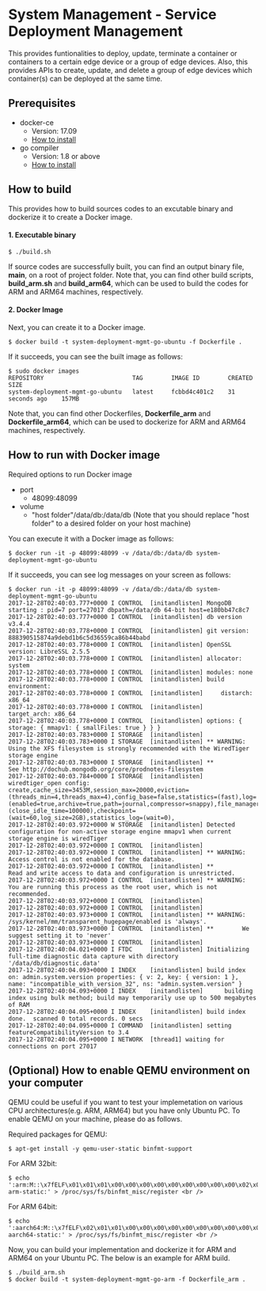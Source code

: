 System Management - Service Deployment Management
=======================================

This provides funtionalities to deploy, update, terminate a container or containers to a certain edge device or a group of edge devices. Also, this provides APIs to create, update, and delete a group of edge devices which container(s) can be deployed at the same time.

## Prerequisites ##
- docker-ce
    - Version: 17.09
    - [How to install](https://docs.docker.com/engine/installation/linux/docker-ce/ubuntu/)
- go compiler
    - Version: 1.8 or above
    - [How to install](https://golang.org/dl/)

## How to build ##
This provides how to build sources codes to an excutable binary and dockerize it to create a Docker image.

#### 1. Executable binary ####
```shell
$ ./build.sh
```
If source codes are successfully built, you can find an output binary file, **main**, on a root of project folder.
Note that, you can find other build scripts, **build_arm.sh** and **build_arm64**, which can be used to build the codes for ARM and ARM64 machines, respectively.

#### 2. Docker Image  ####
Next, you can create it to a Docker image.
```shell
$ docker build -t system-deployment-mgmt-go-ubuntu -f Dockerfile .
```
If it succeeds, you can see the built image as follows:
```shell
$ sudo docker images
REPOSITORY                         TAG        IMAGE ID        CREATED           SIZE
system-deployment-mgmt-go-ubuntu   latest     fcbbd4c401c2    31 seconds ago    157MB
```
Note that, you can find other Dockerfiles, **Dockerfile_arm** and **Dockerfile_arm64**, which can be used to dockerize for ARM and ARM64 machines, respectively.

## How to run with Docker image ##
Required options to run Docker image
- port
    - 48099:48099
- volume
    - "host folder"/data/db:/data/db (Note that you should replace "host folder" to a desired folder on your host machine)

You can execute it with a Docker image as follows:
```shell
$ docker run -it -p 48099:48099 -v /data/db:/data/db system-deployment-mgmt-go-ubuntu
```
If it succeeds, you can see log messages on your screen as follows:
```shell
$ docker run -it -p 48099:48099 -v /data/db:/data/db system-deployment-mgmt-go-ubuntu
2017-12-28T02:40:03.777+0000 I CONTROL  [initandlisten] MongoDB starting : pid=7 port=27017 dbpath=/data/db 64-bit host=e180bb47c8c7
2017-12-28T02:40:03.777+0000 I CONTROL  [initandlisten] db version v3.4.4
2017-12-28T02:40:03.778+0000 I CONTROL  [initandlisten] git version: 888390515874a9debd1b6c5d36559ca86b44babd
2017-12-28T02:40:03.778+0000 I CONTROL  [initandlisten] OpenSSL version: LibreSSL 2.5.5
2017-12-28T02:40:03.778+0000 I CONTROL  [initandlisten] allocator: system
2017-12-28T02:40:03.778+0000 I CONTROL  [initandlisten] modules: none
2017-12-28T02:40:03.778+0000 I CONTROL  [initandlisten] build environment:
2017-12-28T02:40:03.778+0000 I CONTROL  [initandlisten]     distarch: x86_64
2017-12-28T02:40:03.778+0000 I CONTROL  [initandlisten]     target_arch: x86_64
2017-12-28T02:40:03.778+0000 I CONTROL  [initandlisten] options: { storage: { mmapv1: { smallFiles: true } } }
2017-12-28T02:40:03.783+0000 I STORAGE  [initandlisten]
2017-12-28T02:40:03.783+0000 I STORAGE  [initandlisten] ** WARNING: Using the XFS filesystem is strongly recommended with the WiredTiger storage engine
2017-12-28T02:40:03.783+0000 I STORAGE  [initandlisten] **          See http://dochub.mongodb.org/core/prodnotes-filesystem
2017-12-28T02:40:03.784+0000 I STORAGE  [initandlisten] wiredtiger_open config: create,cache_size=3453M,session_max=20000,eviction=(threads_min=4,threads_max=4),config_base=false,statistics=(fast),log=(enabled=true,archive=true,path=journal,compressor=snappy),file_manager=(close_idle_time=100000),checkpoint=(wait=60,log_size=2GB),statistics_log=(wait=0),
2017-12-28T02:40:03.972+0000 W STORAGE  [initandlisten] Detected configuration for non-active storage engine mmapv1 when current storage engine is wiredTiger
2017-12-28T02:40:03.972+0000 I CONTROL  [initandlisten]
2017-12-28T02:40:03.972+0000 I CONTROL  [initandlisten] ** WARNING: Access control is not enabled for the database.
2017-12-28T02:40:03.972+0000 I CONTROL  [initandlisten] **          Read and write access to data and configuration is unrestricted.
2017-12-28T02:40:03.972+0000 I CONTROL  [initandlisten] ** WARNING: You are running this process as the root user, which is not recommended.
2017-12-28T02:40:03.972+0000 I CONTROL  [initandlisten]
2017-12-28T02:40:03.972+0000 I CONTROL  [initandlisten]
2017-12-28T02:40:03.973+0000 I CONTROL  [initandlisten] ** WARNING: /sys/kernel/mm/transparent_hugepage/enabled is 'always'.
2017-12-28T02:40:03.973+0000 I CONTROL  [initandlisten] **        We suggest setting it to 'never'
2017-12-28T02:40:03.973+0000 I CONTROL  [initandlisten]
2017-12-28T02:40:04.021+0000 I FTDC     [initandlisten] Initializing full-time diagnostic data capture with directory '/data/db/diagnostic.data'
2017-12-28T02:40:04.093+0000 I INDEX    [initandlisten] build index on: admin.system.version properties: { v: 2, key: { version: 1 }, name: "incompatible_with_version_32", ns: "admin.system.version" }
2017-12-28T02:40:04.093+0000 I INDEX    [initandlisten] 	 building index using bulk method; build may temporarily use up to 500 megabytes of RAM
2017-12-28T02:40:04.095+0000 I INDEX    [initandlisten] build index done.  scanned 0 total records. 0 secs
2017-12-28T02:40:04.095+0000 I COMMAND  [initandlisten] setting featureCompatibilityVersion to 3.4
2017-12-28T02:40:04.095+0000 I NETWORK  [thread1] waiting for connections on port 27017
```

## (Optional) How to enable QEMU environment on your computer
QEMU could be useful if you want to test your implemetation on various CPU architectures(e.g. ARM, ARM64) but you have only Ubuntu PC. To enable QEMU on your machine, please do as follows.

Required packages for QEMU:
```shell
$ apt-get install -y qemu-user-static binfmt-support
```
For ARM 32bit:
```shell
$ echo ':arm:M::\x7fELF\x01\x01\x01\x00\x00\x00\x00\x00\x00\x00\x00\x00\x02\x00\x28\x00:\xff\xff\xff\xff\xff\xff\xff\x00\xff\xff\xff\xff\xff\xff\xff\xff\xfe\xff\xff\xff:/usr/bin/qemu-arm-static:' > /proc/sys/fs/binfmt_misc/register <br />
```
For ARM 64bit:
```shell
$ echo ':aarch64:M::\x7fELF\x02\x01\x01\x00\x00\x00\x00\x00\x00\x00\x00\x00\x02\x00\xb7:\xff\xff\xff\xff\xff\xff\xff\xff\xff\xff\xff\xff\xff\xff\xff\xff\xfe\xff\xff:/usr/bin/qemu-aarch64-static:' > /proc/sys/fs/binfmt_misc/register <br />
```

Now, you can build your implementation and dockerize it for ARM and ARM64 on your Ubuntu PC. The below is an example for ARM build.

```shell
$ ./build_arm.sh
$ docker build -t system-deployment-mgmt-go-arm -f Dockerfile_arm .
```
